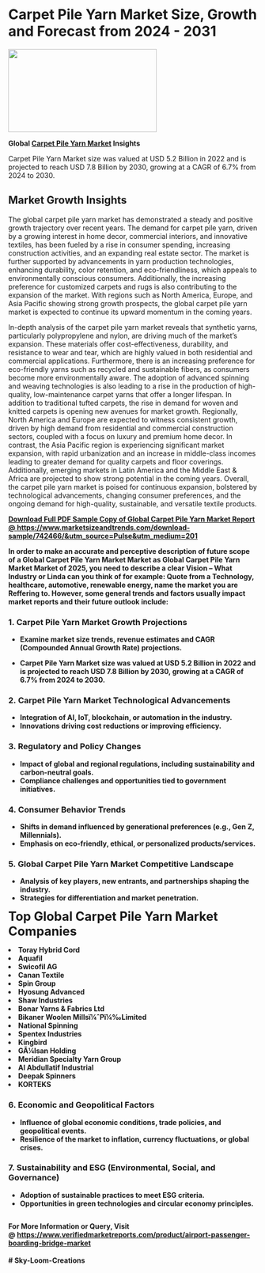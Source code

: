 <H1>Carpet Pile Yarn Market Size, Growth and Forecast from 2024 - 2031</H1><img class="aligncenter size-medium wp-image-584254" src="https://thirdeyenews.in/wp-content/uploads/2024/09/Global-Market-Research-300x168.jpeg" alt="" width="300" height="168" /><p><strong>Global&nbsp;<a href="https://www.marketsizeandtrends.com/download-sample/742466/&amp;utm_source=Pulse&amp;utm_medium=201">Carpet Pile Yarn Market</a> Insights</strong></p><p>Carpet Pile Yarn Market size was valued at USD 5.2 Billion in 2022 and is projected to reach USD 7.8 Billion by 2030, growing at a CAGR of 6.7% from 2024 to 2030.</p><p><h2>Market Growth Insights</h2> <p>The global carpet pile yarn market has demonstrated a steady and positive growth trajectory over recent years. The demand for carpet pile yarn, driven by a growing interest in home decor, commercial interiors, and innovative textiles, has been fueled by a rise in consumer spending, increasing construction activities, and an expanding real estate sector. The market is further supported by advancements in yarn production technologies, enhancing durability, color retention, and eco-friendliness, which appeals to environmentally conscious consumers. Additionally, the increasing preference for customized carpets and rugs is also contributing to the expansion of the market. With regions such as North America, Europe, and Asia Pacific showing strong growth prospects, the global carpet pile yarn market is expected to continue its upward momentum in the coming years.</p> <p><strong><a href="#"></a></strong></p> <p>In-depth analysis of the carpet pile yarn market reveals that synthetic yarns, particularly polypropylene and nylon, are driving much of the market’s expansion. These materials offer cost-effectiveness, durability, and resistance to wear and tear, which are highly valued in both residential and commercial applications. Furthermore, there is an increasing preference for eco-friendly yarns such as recycled and sustainable fibers, as consumers become more environmentally aware. The adoption of advanced spinning and weaving technologies is also leading to a rise in the production of high-quality, low-maintenance carpet yarns that offer a longer lifespan. In addition to traditional tufted carpets, the rise in demand for woven and knitted carpets is opening new avenues for market growth. Regionally, North America and Europe are expected to witness consistent growth, driven by high demand from residential and commercial construction sectors, coupled with a focus on luxury and premium home decor. In contrast, the Asia Pacific region is experiencing significant market expansion, with rapid urbanization and an increase in middle-class incomes leading to greater demand for quality carpets and floor coverings. Additionally, emerging markets in Latin America and the Middle East & Africa are projected to show strong potential in the coming years. Overall, the carpet pile yarn market is poised for continuous expansion, bolstered by technological advancements, changing consumer preferences, and the ongoing demand for high-quality, sustainable, and versatile textile products.</p> <p><strong><a href="#"></p><p><span class=""><strong>Download Full PDF Sample Copy of Global Carpet Pile Yarn Market Report</strong> @ <a href="https://www.marketsizeandtrends.com/download-sample/742466/&amp;utm_source=Pulse&amp;utm_medium=201" target="_blank">https://www.marketsizeandtrends.com/download-sample/742466/&amp;utm_source=Pulse&amp;utm_medium=201</a></span></p><p>In order to make an accurate and perceptive description of future scope of a Global&nbsp;Carpet Pile Yarn Market Market as Global&nbsp;Carpet Pile Yarn Market Market of 2025, you need to describe a clear Vision &ndash; What Industry or Linda can you think of for example: Quote from a Technology, healthcare, automotive, renewable energy, name the market you are Reffering to. However, some general trends and factors usually impact market reports and their future outlook include:</p><h3>1.&nbsp;<strong>Carpet Pile Yarn Market Growth Projections</strong></h3><ul><li>Examine market size trends, revenue estimates and CAGR (Compounded Annual Growth Rate) projections.</li><li><p>Carpet Pile Yarn Market size was valued at USD 5.2 Billion in 2022 and is projected to reach USD 7.8 Billion by 2030, growing at a CAGR of 6.7% from 2024 to 2030.</p></li></ul><h3>2.&nbsp;<strong>Carpet Pile Yarn Market Technological Advancements</strong></h3><ul><li>Integration of AI, IoT, blockchain, or automation in the industry.</li><li>Innovations driving cost reductions or improving efficiency.</li></ul><h3>3.&nbsp;<strong>Regulatory and Policy Changes</strong></h3><ul><li>Impact of global and regional regulations, including sustainability and carbon-neutral goals.</li><li>Compliance challenges and opportunities tied to government initiatives.</li></ul><h3>4.&nbsp;<strong>Consumer Behavior Trends</strong></h3><ul><li>Shifts in demand influenced by generational preferences (e.g., Gen Z, Millennials).</li><li>Emphasis on eco-friendly, ethical, or personalized products/services.</li></ul><h3>5.&nbsp;<strong>Global Carpet Pile Yarn Market Competitive Landscape</strong></h3><ul><li>Analysis of key players, new entrants, and partnerships shaping the industry.</li><li>Strategies for differentiation and market penetration.</li></ul><p data-pm-slice="1 1 []"><span style="color: inherit; font-family: inherit; font-size: 25px;">Top Global Carpet Pile Yarn Market Companies</span></p><div class="" data-test-id=""><p><li>Toray Hybrid Cord</li><li> Aquafil</li><li> Swicofil AG</li><li> Canan Textile</li><li> Spin Group</li><li> Hyosung Advanced</li><li> Shaw Industries</li><li> Bonar Yarns & Fabrics Ltd</li><li> Bikaner Woolen Millsï¼ˆPï¼‰Limited</li><li> National Spinning</li><li> Spentex Industries</li><li> Kingbird</li><li> GÃ¼lsan Holding</li><li> Meridian Specialty Yarn Group</li><li> Al Abdullatif Industrial</li><li> Deepak Spinners</li><li> KORTEKS</li></p></div><h3>6.&nbsp;<strong>Economic and Geopolitical Factors</strong></h3><ul><li>Influence of global economic conditions, trade policies, and geopolitical events.</li><li>Resilience of the market to inflation, currency fluctuations, or global crises.</li></ul><h3>7.&nbsp;<strong>Sustainability and ESG (Environmental, Social, and Governance)</strong></h3><ul><li>Adoption of sustainable practices to meet ESG criteria.</li><li>Opportunities in green technologies and circular economy principles.</li></ul><h2><strong style="font-size: 14px;">For More Information or Query, Visit @&nbsp;</strong><a style="background-color: #ffffff; font-size: 14px;" href="https://www.marketsizeandtrends.com/report/carpet-pile-yarn-market/" target="_blank">https://www.verifiedmarketreports.com/product/airport-passenger-boarding-bridge-market</a></h2># Sky-Loom-Creations

